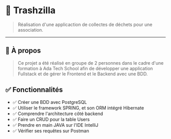 # 🧠 Trashzilla

> Réalisation d'une applicaction de collectes de déchets pour une association.

---

## 📌 À propos

> Ce projet a été réalisé en groupe de 2 personnes dans le cadre d'une formation à Ada Tech School afin de développer une application Fullstack et de gérer le Frontend et le Backend avec une BDD.

## ✅ Fonctionnalités

- ✅ Créer une BDD avec PostgreSQL
- ✅ Utiliser le framework SPRING, et son ORM intégré Hibernate
- ✅ Comprendre l'architecture côté backend
- ✅ Faire un CRUD pour la table Users
- ✅ Prendre en main JAVA sur l'IDE IntelliJ
- ✅ Vérifier ses requêtes sur Postman
